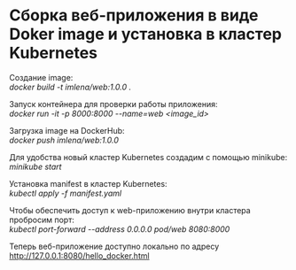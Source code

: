 # Сборка веб-приложения в виде Doker image и установка в кластер Kubernetes

Создание image:   
*docker build -t imlena/web:1.0.0 .*  
      
Запуск контейнера для проверки работы приложения:  
*docker run -it -p 8000:8000 --name=web <image_id>*  
  
Загрузка image на DockerHub:  
*docker push imlena/web:1.0.0*  
  
Для удобства новый кластер Kubernetes создадим с помощью minikube:  
*minikube start*  
  
Установка manifest в кластер Kubernetes:  
*kubectl apply -f manifest.yaml*  
  
Чтобы обеспечить доступ к web-приложению внутри кластера пробросим порт:  
*kubectl port-forward --address 0.0.0.0 pod/web 8080:8000*  
  
Теперь веб-приложение доступно локально по адресу http://127.0.0.1:8080/hello_docker.html
